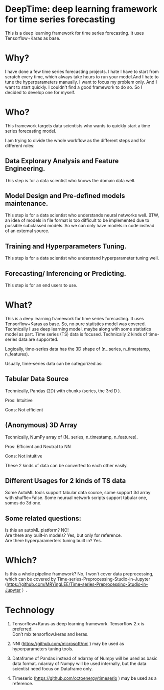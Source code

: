 # DeepTime: deep learning framework for time series forecasting
This is a deep learning framework for time series forecasting. It uses Tensorflow+Karas as base.

# Why?

I have done a few time series forecasting projects. I hate I have to start from scratch every time, which always take hours to run your model.And I hate to tune the hyperparameters manually. I want to focus my problem only. And I want to start quickly.
I couldn't find a good framework to do so. So I decided to develop one for myself.

# Who?

This framework targets data scientists who wants to quickly start a time series forecasting model.

I am trying to divide the whole workflow as the different steps and for different roles:

## Data Explorary Analysis and Feature Engineering.<br>
  This step is for a data scientist who knows the domain data well.
  
## Model Design and Pre-defined models maintenance.<br>
  This step is for a data scientist who understands neural networks well.
  BTW, an idea of models in file format is too difficult to be implemented due to possible subclassed models. So we can only have models in code instead of an external source.
  
## Training and Hyperparameters Tuning.<br>
  This step is for a data scientist who understand hyperparameter tuning well.
  
## Forecasting/ Inferencing or Predicting. <br>
  This step is for an end users to use.
  
# What?

This is a deep learning framework for time series forecasting. It uses Tensorflow+Karas as base.
So, no pure statistics model was covered. Technically I use deep learning model, maybe along with some statistics model as part.
Time series (TS) data is focused. Technically 2 kinds of time-series data are supported.

Logically, time-series data has the 3D shape of (n_ series, n_timestamp, n_features).

Usually, time-series data can be categorized as:
## Tabular Data Source
Technically, Pandas (2D) with chunks (series, the 3rd D ).

Pros: Intuitive

Cons: Not efficient

## (Anonymous) 3D Array
Technically, NumPy array of (N_ series, n_timestamp, n_features).

Pros: Efficient and Neutral to NN

Cons: Not intuitive

These 2 kinds of data can be converted to each other easily.

## Different Usages for 2 kinds of TS data 

Some AutoML tools support tabular data source, some support 3d array with shuffle=False. 
Some neurual network scripts support tabular one, somes do 3d one.

## Some related questions:
Is this an autoML platform? NO!<br>
Are there any built-in models? Yes, but only for reference.<br>
Are there hyperparamerters tuning built in? Yes.<br>

# Which?
Is this a whole pipeline framework? No, I won't cover data preprocessing, which can be covered by Time-series-Preprocessing-Studio-in-Jupyter (https://github.com/MRYingLEE/Time-series-Preprocessing-Studio-in-Jupyter ）.

# Technology
1. Tensorflow+Karas as deep learning framework. 
Tensorflow 2.x is preferred.<br>
Don’t mix tensorflow.keras and keras.<br>

2. NNI (https://github.com/microsoft/nni ) may be used as hyperparameters tuning tools.
3. Dataframe of Pandas instead of ndarray of Numpy will be used as basic data format. ndarray of Numpy will be used internally, but the data scientist need focus on Dataframe only.
4. Timeserio (https://github.com/octoenergy/timeserio ) may be used as a reference.
